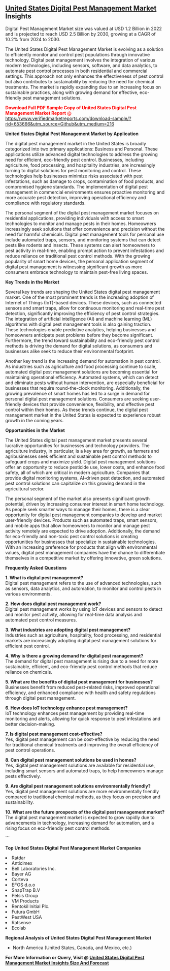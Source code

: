 <h2><a href="https://www.verifiedmarketreports.com/download-sample/?rid=653666&amp;utm_source=Github&amp;utm_medium=216" target="_blank">United States Digital Pest Management Market</a> Insights</h2><p>Digital Pest Management Market size was valued at USD 1.2 Billion in 2022 and is projected to reach USD 2.5 Billion by 2030, growing at a CAGR of 10.2% from 2024 to 2030.</p><p><p>The United States Digital Pest Management Market is evolving as a solution to efficiently monitor and control pest populations through innovative technology. Digital pest management involves the integration of various modern technologies, including sensors, software, and data analytics, to automate pest control processes in both residential and commercial settings. This approach not only enhances the effectiveness of pest control but also contributes to sustainability by reducing the need for chemical treatments. The market is rapidly expanding due to an increasing focus on sustainable practices, along with growing demand for effective, eco-friendly pest management solutions. <p><span class=""><span style="color: #ff0000;"><strong>Download Full PDF Sample Copy of United States Digital Pest Management Market Report</strong> @ </span><a href="https://www.verifiedmarketreports.com/download-sample/?rid=653666&amp;utm_source=Github&amp;utm_medium=216" target="_blank">https://www.verifiedmarketreports.com/download-sample/?rid=653666&amp;utm_source=Github&amp;utm_medium=216</a></span></p></p><p><strong>United States Digital Pest Management Market by Application</strong></p><p>The digital pest management market in the United States is broadly categorized into two primary applications: Business and Personal. These applications utilize advanced digital technologies to address the growing need for efficient, eco-friendly pest control. Businesses, including agriculture, food processing, and hospitality industries, are increasingly turning to digital solutions for pest monitoring and control. These technologies help businesses minimize risks associated with pest infestations, such as damage to crops, contamination of food products, and compromised hygiene standards. The implementation of digital pest management in commercial environments ensures proactive monitoring and more accurate pest detection, improving operational efficiency and compliance with regulatory standards.</p><p>The personal segment of the digital pest management market focuses on residential applications, providing individuals with access to smart technologies to monitor and manage pests in their homes. Homeowners increasingly seek solutions that offer convenience and precision without the need for harmful chemicals. Digital pest management tools for personal use include automated traps, sensors, and monitoring systems that can detect pests like rodents and insects. These systems can alert homeowners to pest activity in real-time, enabling prompt action to prevent infestations and reduce reliance on traditional pest control methods. With the growing popularity of smart home devices, the personal application segment of digital pest management is witnessing significant growth as more consumers embrace technology to maintain pest-free living spaces.</p><p><strong>Key Trends in the Market</strong></p><p>Several key trends are shaping the United States digital pest management market. One of the most prominent trends is the increasing adoption of Internet of Things (IoT)-based devices. These devices, such as connected sensors and smart traps, allow for continuous monitoring and real-time pest detection, significantly improving the efficiency of pest control strategies. The integration of artificial intelligence (AI) and machine learning (ML) algorithms with digital pest management tools is also gaining traction. These technologies enable predictive analytics, helping businesses and homeowners anticipate pest problems before they become significant. Furthermore, the trend toward sustainability and eco-friendly pest control methods is driving the demand for digital solutions, as consumers and businesses alike seek to reduce their environmental footprint.</p><p>Another key trend is the increasing demand for automation in pest control. As industries such as agriculture and food processing continue to scale, automated digital pest management solutions are becoming essential for maintaining operational efficiency. Automated systems, which can detect and eliminate pests without human intervention, are especially beneficial for businesses that require round-the-clock monitoring. Additionally, the growing prevalence of smart homes has led to a surge in demand for personal digital pest management solutions. Consumers are seeking user-friendly devices that provide convenience, flexibility, and effective pest control within their homes. As these trends continue, the digital pest management market in the United States is expected to experience robust growth in the coming years.</p><p><strong>Opportunities in the Market</strong></p><p>The United States digital pest management market presents several lucrative opportunities for businesses and technology providers. The agriculture industry, in particular, is a key area for growth, as farmers and agribusinesses seek efficient and sustainable pest control methods to safeguard crops and maximize yield. Digital pest management solutions offer an opportunity to reduce pesticide use, lower costs, and enhance food safety, all of which are critical in modern agriculture. Companies that provide digital monitoring systems, AI-driven pest detection, and automated pest control solutions can capitalize on this growing demand in the agricultural sector.</p><p>The personal segment of the market also presents significant growth potential, driven by increasing consumer interest in smart home technology. As people seek smarter ways to manage their homes, there is a clear opportunity for digital pest management companies to develop and market user-friendly devices. Products such as automated traps, smart sensors, and mobile apps that allow homeowners to monitor and manage pest activity remotely are expected to drive adoption. Additionally, the demand for eco-friendly and non-toxic pest control solutions is creating opportunities for businesses that specialize in sustainable technologies. With an increasing preference for products that align with environmental values, digital pest management companies have the chance to differentiate themselves in a competitive market by offering innovative, green solutions.</p><p><strong>Frequently Asked Questions</strong></p><p><strong>1. What is digital pest management?</strong><br> Digital pest management refers to the use of advanced technologies, such as sensors, data analytics, and automation, to monitor and control pests in various environments.</p><p><strong>2. How does digital pest management work?</strong><br> Digital pest management works by using IoT devices and sensors to detect and monitor pest activity, allowing for real-time data analysis and automated pest control measures.</p><p><strong>3. What industries are adopting digital pest management?</strong><br> Industries such as agriculture, hospitality, food processing, and residential markets are increasingly adopting digital pest management solutions for efficient pest control.</p><p><strong>4. Why is there a growing demand for digital pest management?</strong><br> The demand for digital pest management is rising due to a need for more sustainable, efficient, and eco-friendly pest control methods that reduce reliance on chemicals.</p><p><strong>5. What are the benefits of digital pest management for businesses?</strong><br> Businesses benefit from reduced pest-related risks, improved operational efficiency, and enhanced compliance with health and safety regulations through digital pest management.</p><p><strong>6. How does IoT technology enhance pest management?</strong><br> IoT technology enhances pest management by providing real-time monitoring and alerts, allowing for quick response to pest infestations and better decision-making.</p><p><strong>7. Is digital pest management cost-effective?</strong><br> Yes, digital pest management can be cost-effective by reducing the need for traditional chemical treatments and improving the overall efficiency of pest control operations.</p><p><strong>8. Can digital pest management solutions be used in homes?</strong><br> Yes, digital pest management solutions are available for residential use, including smart sensors and automated traps, to help homeowners manage pests effectively.</p><p><strong>9. Are digital pest management solutions environmentally friendly?</strong><br> Yes, digital pest management solutions are more environmentally friendly compared to traditional chemical methods, as they focus on precision and sustainability.</p><p><strong>10. What are the future prospects of the digital pest management market?</strong><br> The digital pest management market is expected to grow rapidly due to advancements in technology, increasing demand for automation, and a rising focus on eco-friendly pest control methods.</p>```</p><p><strong>Top United States Digital Pest Management Market Companies</strong></p><div data-test-id=""><p><li>Ratdar</li><li> Anticimex</li><li> Bell Laboratories Inc.</li><li> Bayer AG</li><li> Corteva</li><li> EFOS d.o.o</li><li> SnapTrap B.V</li><li> Pelsis Group</li><li> VM Products</li><li> Rentokil lnitial Plc.</li><li> Futura GmbH</li><li> PestWest USA</li><li> Ratsense</li><li> Ecolab</li></p><div><strong>Regional Analysis of&nbsp;United States Digital Pest Management Market</strong></div><ul><li dir="ltr"><p dir="ltr">North America&nbsp;(United States, Canada, and Mexico, etc.)</p></li></ul><p><strong>For More Information or Query, Visit @&nbsp;</strong><strong><a href="https://www.verifiedmarketreports.com/product/digital-pest-management-market/?utm_source=Github&amp;utm_medium=216" target="_blank">United States Digital Pest Management Market Insights Size And Forecast</a></strong></p></div>
